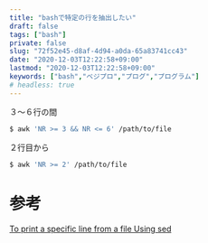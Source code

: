```yaml
---
title: "bashで特定の行を抽出したい"
draft: false
tags: ["bash"]
private: false
slug: "72f52e45-d8af-4d94-a0da-65a83741cc43"
date: "2020-12-03T12:22:58+09:00"
lastmod: "2020-12-03T12:22:58+09:00"
keywords: ["bash","ベジプロ","プログ","プログラム"]
# headless: true
---
```


３〜６行の間
```bash
$ awk 'NR >= 3 && NR <= 6' /path/to/file
```

２行目から
```bash
$ awk 'NR >= 2' /path/to/file
```

# 参考
[To print a specific line from a file Using sed](https://www.commandlinefu.com/commands/view/3802/to-print-a-specific-line-from-a-file)

